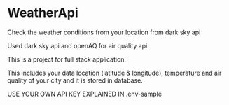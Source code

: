 # WeatherApi
Check the weather conditions from your location from dark sky api



Used dark sky api and openAQ for air quality api.


This is a project for full stack application.

This includes your data location (latitude & longitude), temperature and air quality of your city and it is stored in database.

USE YOUR OWN API KEY EXPLAINED IN .env-sample
